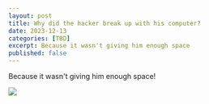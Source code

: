 ```yaml
---
layout: post
title: Why did the hacker break up with his computer?
date: 2023-12-13
categories: [TBD]
excerpt: Because it wasn't giving him enough space
published: false
---
```

Because it wasn't giving him enough space!

![](/images/_1700977389.3802948.txt.png.avif)


